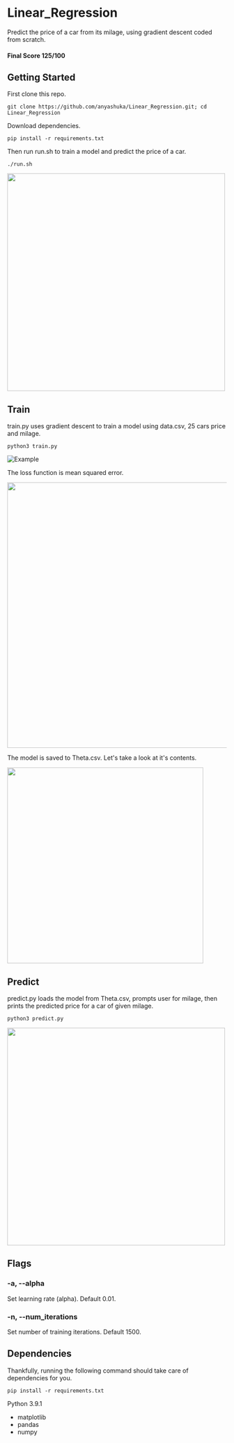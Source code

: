 # Linear_Regression

Predict the price of a car from its milage, using gradient descent coded from scratch.

#### Final Score 125/100

## Getting Started

First clone this repo.

```git clone https://github.com/anyashuka/Linear_Regression.git; cd Linear_Regression```

Download dependencies.

```pip install -r requirements.txt```

Then run run.sh to train a model and predict the price of a car.

```./run.sh```

<img src="https://github.com/anyashuka/Linear_Regression/blob/master/img/run.png" width="500">

## Train

train.py uses gradient descent to train a model using data.csv, 25 cars price and milage.

```python3 train.py```

![Example](https://github.com/anyashuka/Linear_Regression/blob/master/img/train.gif)

The loss function is mean squared error.

<img src="https://github.com/anyashuka/Linear_Regression/blob/master/img/error.png" width="610">

The model is saved to Theta.csv. Let's take a look at it's contents.

<img src="https://github.com/anyashuka/Linear_Regression/blob/master/img/theta.png" width="450">

## Predict

predict.py loads the model from Theta.csv, prompts user for milage, then prints the predicted price for a car of given milage.

```python3 predict.py```

<img src="https://github.com/anyashuka/Linear_Regression/blob/master/img/predict.png" width="500">

## Flags

### -a, --alpha

Set learning rate (alpha). Default 0.01.

### -n, --num_iterations

Set number of training iterations. Default 1500.

## Dependencies

Thankfully, running the following command should take care of dependencies for you.

```pip install -r requirements.txt```

Python 3.9.1

* matplotlib
* pandas
* numpy
